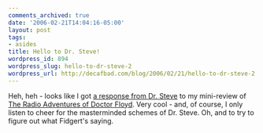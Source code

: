 ```yaml
---
comments_archived: true
date: '2006-02-21T14:04:16-05:00'
layout: post
tags:
- asides
title: Hello to Dr. Steve!
wordpress_id: 894
wordpress_slug: hello-to-dr-steve-2
wordpress_url: http://decafbad.com/blog/2006/02/21/hello-to-dr-steve-2
---
```

 <p>Heh, heh - looks like I got <a href="http://decafbad.com/blog/2006/01/25/podcasts-i-like-lately#comment-6111">a response from Dr. Steve</a> to my mini-review of <a href="http://doctorfloyd.com/">The Radio Adventures of Doctor Floyd</a>.  Very cool - and, of course, I only listen to cheer for the masterminded schemes of Dr. Steve.  Oh, and to try to figure out what Fidgert's saying.</p>
